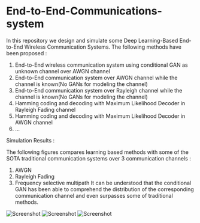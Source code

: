 # End-to-End-Communications-system
In this repository we design and simulate some Deep Learning-Based End-to-End Wireless Communication Systems.
The following methods have been proposed :
1. End-to-End wireless communication system using conditional GAN as unknown channel over AWGN channel
2. End-to-End communication system over AWGN channel while the channel is known(No GANs for modeling the channel)
3. End-to-End communication system over Rayleigh channel while the channel is known(No GANs for modeling the channel)
4. Hamming coding and decoding with Maximum Likelihood Decoder in Rayleigh Fading channel
5. Hamming coding and decoding with Maximum Likelihood Decoder in AWGN channel
6. ...

Simulation Results :

The following figures compares learning based methods with some of the SOTA traditional communication systems over 3 communication channels :
1. AWGN 
2. Rayleigh Fading
3. Frequency selective multipath
It can be understood that the conditional GAN has been able to comprehend the distribution of the corresponding communication channel and even surpasses some of traditional methods.

![Screenshot](https://github.com/moeinheidari/End-to-End-Communications-system/blob/main/Results/awgn%20results.png)
![Screenshot](https://github.com/moeinheidari/End-to-End-Communications-system/blob/main/Results/rayleigh%20results.png)
![Screenshot](https://github.com/moeinheidari/End-to-End-Communications-system/blob/main/Results/multipath%20results.png)


